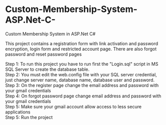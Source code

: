 # Custom-Membership-System-ASP.Net-C-
Custom Membership System in ASP.Net C#

This project contains a registration form with link activation and password encryption, login form and restricted account page.
There are also forgot password and reset password pages

Step 1: To run this project you have to run first the "Login.sql" script in MS SQL Server to create the database table. <br>
Step 2: You must edit the web.config file with your SQL server credential, just change server name, database name, database user and password.<br>
Step 3: On the register page change the email address and password with your gmail credentials<br>
Step 4: On forgot password page change email address and password with your gmail credentials<br>
Step 5: Make sure your gmail account allow access to less secure applications<br>
Step 5: Run the project 

